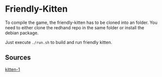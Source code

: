 # Friendly-Kitten

To compile the game, the friendly-kitten has to be cloned into an folder.
You need to either clone the redhand repo in the same folder or install the debian package.

Just execute `./run.sh` to build and run friendly kitten.

## Sources

[kitten-1](https://www.wpclipart.com/animals/cats/cat_6/black_kitten_sitting.png.html)
